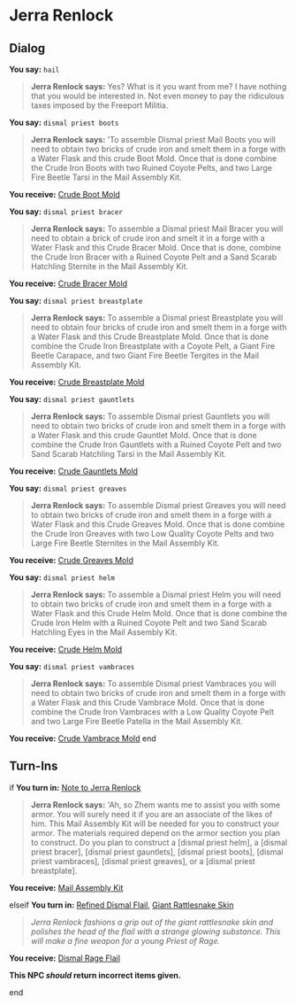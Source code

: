 # Jerra Renlock
## Dialog

**You say:** `hail`



>**Jerra Renlock says:** Yes? What is it you want from me? I have nothing that you would be interested in. Not even money to pay the ridiculous taxes imposed by the Freeport Militia.

**You say:** `dismal priest boots`



>**Jerra Renlock says:** 'To assemble Dismal priest Mail Boots you will need to obtain two bricks of crude iron and smelt them in a forge with a Water Flask and this crude Boot Mold. Once that is done combine the Crude Iron Boots with two Ruined Coyote Pelts, and two Large Fire Beetle Tarsi in the Mail Assembly Kit.


**You receive:**  [Crude Boot Mold](/item/19634)

**You say:** `dismal priest bracer`



>**Jerra Renlock says:** To assemble a Dismal priest Mail Bracer you will need to obtain a brick of crude iron and smelt it in a forge with a Water Flask and this Crude Bracer Mold. Once that is done, combine the Crude Iron Bracer with a Ruined Coyote Pelt and a Sand Scarab Hatchling Sternite in the Mail Assembly Kit.


**You receive:**  [Crude Bracer Mold](/item/19632)

**You say:** `dismal priest breastplate`



>**Jerra Renlock says:** To assemble a Dismal priest Breastplate you will need to obtain four bricks of crude iron and smelt them in a forge with a Water Flask and this Crude Breastplate Mold. Once that is done combine the Crude Iron Breastplate with a Coyote Pelt, a Giant Fire Beetle Carapace, and two Giant Fire Beetle Tergites in the Mail Assembly Kit.


**You receive:**  [Crude Breastplate Mold](/item/19637)

**You say:** `dismal priest gauntlets`



>**Jerra Renlock says:** To assemble Dismal priest Gauntlets you will need to obtain two bricks of crude iron and smelt them in a forge with a Water Flask and this crude Gauntlet Mold. Once that is done combine the Crude Iron Gauntlets with a Ruined Coyote Pelt and two Sand Scarab Hatchling Tarsi in the Mail Assembly Kit.


**You receive:**  [Crude Gauntlets Mold](/item/19633)

**You say:** `dismal priest greaves`



>**Jerra Renlock says:** To assemble Dismal priest Greaves you will need to obtain two bricks of crude iron and smelt them in a forge with a Water Flask and this Crude Greaves Mold. Once that is done combine the Crude Iron Greaves with two Low Quality Coyote Pelts and two Large Fire Beetle Sternites in the Mail Assembly Kit.


**You receive:**  [Crude Greaves Mold](/item/19636)

**You say:** `dismal priest helm`



>**Jerra Renlock says:** To assemble a Dismal priest Helm you will need to obtain two bricks of crude iron and smelt them in a forge with a Water Flask and this Crude Helm Mold. Once that is done combine the Crude Iron Helm with a Ruined Coyote Pelt and two Sand Scarab Hatchling Eyes in the Mail Assembly Kit.


**You receive:**  [Crude Helm Mold](/item/19631)

**You say:** `dismal priest vambraces`



>**Jerra Renlock says:** To assemble Dismal priest Vambraces you will need to obtain two bricks of crude iron and smelt them in a forge with a Water Flask and this Crude Vambrace Mold. Once that is done combine the Crude Iron Vambraces with a Low Quality Coyote Pelt and two Large Fire Beetle Patella in the Mail Assembly Kit.


**You receive:**  [Crude Vambrace Mold](/item/19635)
end

## Turn-Ins




if **You turn in:** [Note to Jerra Renlock](/item/19844)


>**Jerra Renlock says:** 'Ah, so Zhem wants me to assist you with some armor. You will surely need it if you are an associate of the likes of him. This Mail Assembly Kit will be needed for you to construct your armor. The materials required depend on the armor section you plan to construct. Do you plan to construct a [dismal priest helm], a [dismal priest bracer], [dismal priest gauntlets], [dismal priest boots], [dismal priest vambraces], [dismal priest greaves], or a [dismal priest breastplate].


 **You receive:**  [Mail Assembly Kit](/item/17124) 

elseif **You turn in:** [Refined Dismal Flail](/item/19927), [Giant Rattlesnake Skin](/item/19852)


>*Jerra Renlock fashions a grip out of the giant rattlesnake skin and polishes the head of the flail with a strange glowing substance. This will make a fine weapon for a young Priest of Rage.*


 **You receive:**  [Dismal Rage Flail](/item/19939) 

**This NPC *should* return incorrect items given.**

end